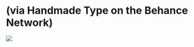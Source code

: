 <!--
id: 19376674808
link: http://tumblr.atmos.org/post/19376674808/via-handmade-type-on-the-behance-network
slug: via-handmade-type-on-the-behance-network
date: Thu Mar 15 2012 18:55:26 GMT-0700 (PDT)
publish: 2012-03-015
tags: 
title: (via Handmade Type on the Behance Network)
-->


(via Handmade Type on the Behance Network)
==========================================

![](http://24.media.tumblr.com/tumblr_m0yg0ebiZm1qz4sngo1_1280.gif)

